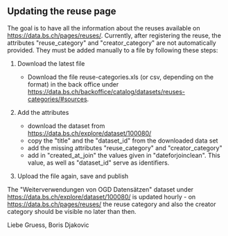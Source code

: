 ## Updating the reuse page
The goal is to have all the information about the reuses available on https://data.bs.ch/pages/reuses/.
Currently, after registering the reuse, the attributes "reuse_category" and "creator_category" are not automatically provided. They must be added manually to a file by following these steps:

1. Download the latest file
	- Download the file reuse-categories.xls (or csv, depending on the format) in the back office under https://data.bs.ch/backoffice/catalog/datasets/reuses-categories/#sources.
2. Add the attributes
	- download the dataset from https://data.bs.ch/explore/dataset/100080/
	- copy the "title" and the "dataset_id" from the downloaded data set
	- add the missing attributes "reuse_category" and "creator_category"
	- add in "created_at_join" the values given in "dateforjoinclean". This value, as well as "dataset_id" serve as identifiers.

3. Upload the file again, save and publish

The "Weiterverwendungen von OGD Datensätzen" dataset under https://data.bs.ch/explore/dataset/100080/ is updated hourly - on https://data.bs.ch/pages/reuses/ the reuse category and also the creator category should be visible no later than then.

Liebe Gruess,
Boris Djakovic